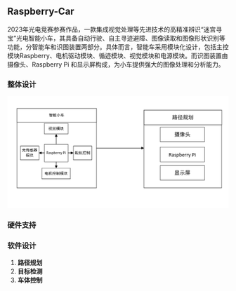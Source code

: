 ## Raspberry-Car

2023年光电竞赛参赛作品，一款集成视觉处理等先进技术的高精准辨识“迷宫寻宝”光电智能小车，其具备自动行驶、自主寻迹避障、图像读取和图像形状识别等功能，分智能车和识图装置两部分。具体而言，智能车采用模块化设计，包括主控模块Raspberry、电机驱动模块、循迹模块、视觉模块和电源模块。而识图装置由摄像头、Raspberry Pi 和显示屏构成，为小车提供强大的图像处理和分析能力。

### 整体设计

![](./docs/arch.png)

### 硬件支持




### 软件设计


1. **路径规划**
2. **目标检测**
3. **车体控制**

